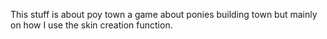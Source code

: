 This stuff is about poy town a game about ponies building town but mainly on how I use the skin creation function.

